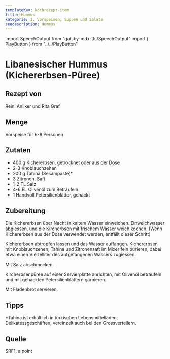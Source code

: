 ```yaml
---
templateKey: kochrezept-item
title: Hummus
kategorie: 1. Vorspeisen, Suppen und Salate
seodescription: Hummus
---
```

import SpeechOutput from "gatsby-mdx-tts/SpeechOutput"
import { PlayButton } from "../../PlayButton"

<SpeechOutput id="kochrezept-reini-anliker-rita-graf-hummus" customPlayButton={PlayButton}>

# Libanesischer Hummus (Kichererbsen-Püree)

## Rezept von
Reini Anliker und Rita Graf

## Menge
Vorspeise für 6-8 Personen

## Zutaten
- 400 g Kichererbsen, getrocknet oder aus der Dose
- 2-3 Knoblauchzehen
- 200 g Tahina (Sesampaste)*
- 3 Zitronen, Saft
- 1-2 TL Salz
- 4-6 EL Olivenöl zum Beträufeln
- 1 Handvoll Petersilienblätter, gehackt

## Zubereitung
Die Kichererbsen über Nacht in kaltem Wasser einweichen. Einweichwasser abgiessen, und die Kircherbsen mit frischem Wasser weich kochen. (Wenn Kichererbsen aus der Dose verwendet werden, entfällt dieser Schritt)

Kichererbsen abtropfen lassen und das Wasser auffangen. Kichererbsen mit Knoblauchzehen, Tahina und Zitronensaft im Mixer fein pürieren, dabei etwa einen Viertelliter des aufgefangenen Wassers zugiessen. 

Mit Salz abschmecken. 

Kircherbsenpüree auf einer Servierplatte anrichten, mit Olivenöl beträufeln und mit gehackten Petersilienblättern garnieren.

Mit Fladenbrot servieren.

## Tipps

*Tahina ist erhältlich in türkischen Lebensmittelläden, Delikatessgeschäften, vereinzelt auch  bei den Grossverteilern.

## Quelle
SRF1, a point

</SpeechOutput>